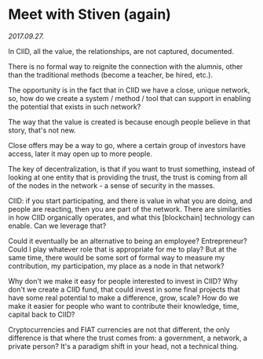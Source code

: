 # Meet with Stiven (again)

*2017.09.27.*

In CIID, all the value, the relationships, are not captured, documented. 

There is no formal way to reignite the connection with the alumnis, other than the traditional methods (become a teacher, be hired, etc.).

The opportunity is in the fact that in CIID we have a close, unique network, so, how do we create a system / method / tool that can support in enabling the potential that exists in such network?

The way that the value is created is because enough people believe in that story, that's not new.

Close offers may be a way to go, where a certain group of investors have access, later it may open up to more people.

The key of decentralization, is that if you want to trust something, instead of looking at one entity that is providing the trust, the trust is coming from all of the nodes in the network - a sense of security in the masses.

CIID: if you start participating, and there is value in what you are doing, and people are reacting, then you are part of the network. There are similarities in how CIID organically operates, and what this [blockchain] technology can enable. Can we leverage that?

Could it eventually be an alternative to being an employee? Entrepreneur? Could I play whatever role that is appropriate for me to play? But at the same time, there would be some sort of formal way to measure my contribution, my participation, my place as a node in that network?

Why don't we make it easy for people interested to invest in CIID? Why don't we create a CIID fund, that could invest in some final projects that have some real potential to make a difference, grow, scale? How do we make it easier for people who want to contribute their knowledge, time, capital back to CIID?

Cryptocurrencies and FIAT currencies are not that different, the only difference is that where the trust comes from: a government, a network, a private person? It's a paradigm shift in your head, not a technical thing.